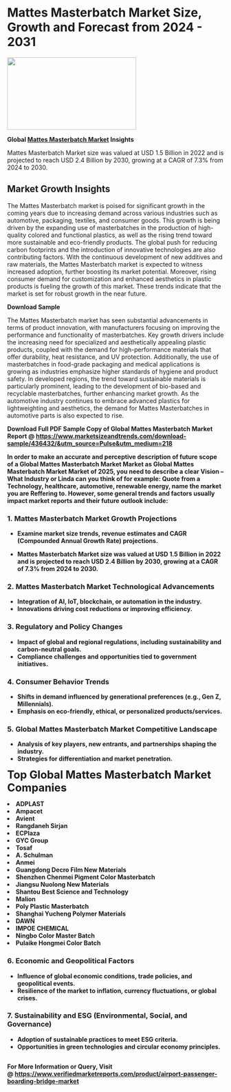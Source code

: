 <H1>Mattes Masterbatch Market Size, Growth and Forecast from 2024 - 2031</H1><img class="aligncenter size-medium wp-image-584254" src="https://thirdeyenews.in/wp-content/uploads/2024/09/Global-Market-Research-300x168.jpeg" alt="" width="300" height="168" /><p><strong>Global&nbsp;<a href="https://www.marketsizeandtrends.com/download-sample/436432/&amp;utm_source=Pulse&amp;utm_medium=218">Mattes Masterbatch Market</a> Insights</strong></p><p>Mattes Masterbatch Market size was valued at USD 1.5 Billion in 2022 and is projected to reach USD 2.4 Billion by 2030, growing at a CAGR of 7.3% from 2024 to 2030.</p><p><h2>Market Growth Insights</h2> <p>The Mattes Masterbatch market is poised for significant growth in the coming years due to increasing demand across various industries such as automotive, packaging, textiles, and consumer goods. This growth is being driven by the expanding use of masterbatches in the production of high-quality colored and functional plastics, as well as the rising trend toward more sustainable and eco-friendly products. The global push for reducing carbon footprints and the introduction of innovative technologies are also contributing factors. With the continuous development of new additives and raw materials, the Mattes Masterbatch market is expected to witness increased adoption, further boosting its market potential. Moreover, rising consumer demand for customization and enhanced aesthetics in plastic products is fueling the growth of this market. These trends indicate that the market is set for robust growth in the near future.</p> <p><strong>Download Sample</strong></p> <p>The Mattes Masterbatch market has seen substantial advancements in terms of product innovation, with manufacturers focusing on improving the performance and functionality of masterbatches. Key growth drivers include the increasing need for specialized and aesthetically appealing plastic products, coupled with the demand for high-performance materials that offer durability, heat resistance, and UV protection. Additionally, the use of masterbatches in food-grade packaging and medical applications is growing as industries emphasize higher standards of hygiene and product safety. In developed regions, the trend toward sustainable materials is particularly prominent, leading to the development of bio-based and recyclable masterbatches, further enhancing market growth. As the automotive industry continues to embrace advanced plastics for lightweighting and aesthetics, the demand for Mattes Masterbatches in automotive parts is also expected to rise. <p><strong></p><p><span class=""><strong>Download Full PDF Sample Copy of Global Mattes Masterbatch Market Report</strong> @ <a href="https://www.marketsizeandtrends.com/download-sample/436432/&amp;utm_source=Pulse&amp;utm_medium=218" target="_blank">https://www.marketsizeandtrends.com/download-sample/436432/&amp;utm_source=Pulse&amp;utm_medium=218</a></span></p><p>In order to make an accurate and perceptive description of future scope of a Global&nbsp;Mattes Masterbatch Market Market as Global&nbsp;Mattes Masterbatch Market Market of 2025, you need to describe a clear Vision &ndash; What Industry or Linda can you think of for example: Quote from a Technology, healthcare, automotive, renewable energy, name the market you are Reffering to. However, some general trends and factors usually impact market reports and their future outlook include:</p><h3>1.&nbsp;<strong>Mattes Masterbatch Market Growth Projections</strong></h3><ul><li>Examine market size trends, revenue estimates and CAGR (Compounded Annual Growth Rate) projections.</li><li><p>Mattes Masterbatch Market size was valued at USD 1.5 Billion in 2022 and is projected to reach USD 2.4 Billion by 2030, growing at a CAGR of 7.3% from 2024 to 2030.</p></li></ul><h3>2.&nbsp;<strong>Mattes Masterbatch Market Technological Advancements</strong></h3><ul><li>Integration of AI, IoT, blockchain, or automation in the industry.</li><li>Innovations driving cost reductions or improving efficiency.</li></ul><h3>3.&nbsp;<strong>Regulatory and Policy Changes</strong></h3><ul><li>Impact of global and regional regulations, including sustainability and carbon-neutral goals.</li><li>Compliance challenges and opportunities tied to government initiatives.</li></ul><h3>4.&nbsp;<strong>Consumer Behavior Trends</strong></h3><ul><li>Shifts in demand influenced by generational preferences (e.g., Gen Z, Millennials).</li><li>Emphasis on eco-friendly, ethical, or personalized products/services.</li></ul><h3>5.&nbsp;<strong>Global Mattes Masterbatch Market Competitive Landscape</strong></h3><ul><li>Analysis of key players, new entrants, and partnerships shaping the industry.</li><li>Strategies for differentiation and market penetration.</li></ul><p data-pm-slice="1 1 []"><span style="color: inherit; font-family: inherit; font-size: 25px;">Top Global Mattes Masterbatch Market Companies</span></p><div class="" data-test-id=""><p><li>ADPLAST</li><li> Ampacet</li><li> Avient</li><li> Rangdaneh Sirjan</li><li> ECPlaza</li><li> GYC Group</li><li> Tosaf</li><li> A. Schulman</li><li> Anmei</li><li> Guangdong Decro Film New Materials</li><li> Shenzhen Chenmei Pigment Color Masterbatch</li><li> Jiangsu Nuolong New Materials</li><li> Shantou Best Science and Technology</li><li> Malion</li><li> Poly Plastic Masterbatch</li><li> Shanghai Yucheng Polymer Materials</li><li> DAWN</li><li> IMPOE CHEMICAL</li><li> Ningbo Color Master Batch</li><li> Pulaike Hongmei Color Batch</li></p></div><h3>6.&nbsp;<strong>Economic and Geopolitical Factors</strong></h3><ul><li>Influence of global economic conditions, trade policies, and geopolitical events.</li><li>Resilience of the market to inflation, currency fluctuations, or global crises.</li></ul><h3>7.&nbsp;<strong>Sustainability and ESG (Environmental, Social, and Governance)</strong></h3><ul><li>Adoption of sustainable practices to meet ESG criteria.</li><li>Opportunities in green technologies and circular economy principles.</li></ul><h2><strong style="font-size: 14px;">For More Information or Query, Visit @&nbsp;</strong><a style="background-color: #ffffff; font-size: 14px;" href="https://www.marketsizeandtrends.com/report/mattes-masterbatch-market/" target="_blank">https://www.verifiedmarketreports.com/product/airport-passenger-boarding-bridge-market</a></h2>
